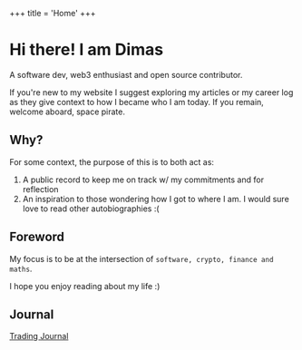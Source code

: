 +++
title = 'Home'
+++

# Hi there! I am Dimas

A software dev, web3 enthusiast and open source contributor.

If you're new to my website I suggest exploring my articles or my career log as they give context to how I became who I am today. If you remain, welcome aboard, space pirate.

## Why?

For some context, the purpose of this is to both act as:
1. A public record to keep me on track w/ my commitments and for reflection
2. An inspiration to those wondering how I got to where I am. I would sure love to read other autobiographies :(

## Foreword

My focus is to be at the intersection of `software, crypto, finance and maths`.

I hope you enjoy reading about my life :)

## Journal

[Trading Journal](/trading-journal)